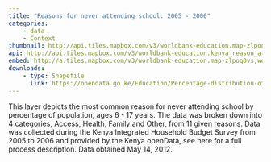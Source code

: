 ```yaml
---
title: "Reasons for never attending school: 2005 - 2006"
categories: 
    - data
    - Context
thumbnail: http://api.tiles.mapbox.com/v3/worldbank-education.map-zlpoq0vs,worldbank-education.kenya_reason_attend/7/77/63.png128
api: http://api.tiles.mapbox.com/v3/worldbank-education.kenya_reason_attend.jsonp
embed: http://a.tiles.mapbox.com/v3/worldbank-education.map-zlpoq0vs,worldbank-education.kenya_reason_attend.html#6/-0.1318/37.0899
downloads:
    - type: Shapefile
      link: https://opendata.go.ke/Education/Percentage-distribution-of-Population-6-17-years-w/b65y-uj8k
---
```

<p>This layer depicts the most common reason for never attending school by percentage of population, ages 6 - 17 years. The data was broken down into 4 categories, Access, Health, Family and Other, from 11 given reasons. Data was collected during the Kenya Integrated Household Budget Survey from 2005 to 2006 and provided by the Kenya openData, see here for a full process description. Data obtained May 14, 2012.</p>